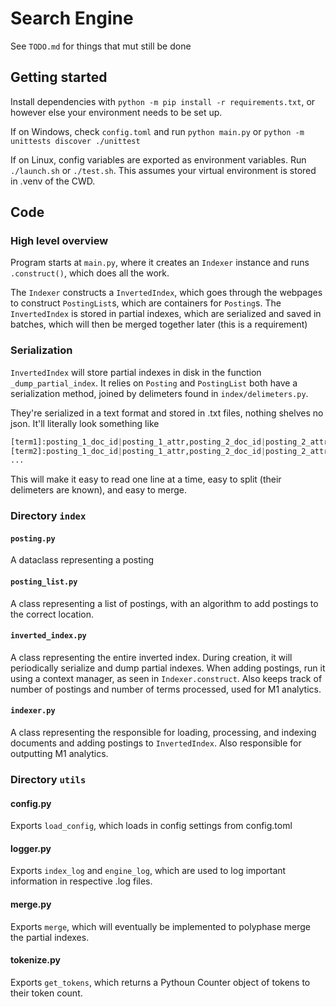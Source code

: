 # Search Engine

See `TODO.md` for things that mut still be done

## Getting started

Install dependencies with `python -m pip install -r requirements.txt`, or however else your environment needs to be set up.

If on Windows, check `config.toml` and run `python main.py` or `python -m unittests discover ./unittest`

If on Linux, config variables are exported as environment variables. Run `./launch.sh` or `./test.sh`. This assumes your virtual environment is stored in .venv of the CWD.

## Code

### High level overview

Program starts at `main.py`, where it creates an `Indexer` instance and runs `.construct()`, which does all the work.

The `Indexer` constructs a `InvertedIndex`, which goes through the webpages to construct `PostingList`s, which are containers for `Posting`s. The `InvertedIndex` is stored in partial indexes, which are serialized and saved in batches, which will then be merged together later (this is a requirement)

### Serialization

`InvertedIndex` will store partial indexes in disk in the function `_dump_partial_index`. It relies on `Posting` and `PostingList` both have a serialization method, joined by delimeters found in `index/delimeters.py`.

They're serialized in a text format and stored in .txt files, nothing shelves no json. It'll literally look something like

```py
[term1]:posting_1_doc_id|posting_1_attr,posting_2_doc_id|posting_2_attr,...
[term2]:posting_1_doc_id|posting_1_attr,posting_2_doc_id|posting_2_attr,...
...
```

This will make it easy to read one line at a time, easy to split (their delimeters are known), and easy to merge.

### Directory `index`

#### `posting.py`

A dataclass representing a posting

#### `posting_list.py`

A class representing a list of postings, with an algorithm to add postings to the correct location.

#### `inverted_index.py`

A class representing the entire inverted index. During creation, it will periodically serialize and dump partial indexes. When adding postings, run it using a context manager, as seen in `Indexer.construct`. Also keeps track of number of postings and number of terms processed, used for M1 analytics.

#### `indexer.py`

A class representing the responsible for loading, processing, and indexing documents and adding postings to `InvertedIndex`. Also responsible for outputting M1 analytics.

### Directory `utils`

#### config.py

Exports `load_config`, which loads in config settings from config.toml

#### logger.py

Exports `index_log` and `engine_log`, which are used to log important information in respective .log files.

#### merge.py

Exports `merge`, which will eventually be implemented to polyphase merge the partial indexes.

#### tokenize.py

Exports `get_tokens`, which returns a Pythoun Counter object of tokens to their token count.
